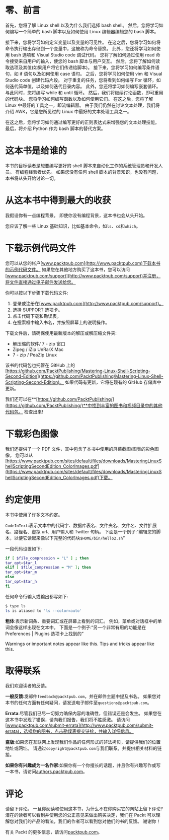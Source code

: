 # 零、前言

首先，您将了解 Linux shell 以及为什么我们选择 bash shell。 然后，您将学习如何编写一个简单的 bash 脚本以及如何使用 Linux 编辑器编辑您的 bash 脚本。

接下来，您将学习如何定义变量以及变量的可见性。 在这之后，您将学习如何将命令执行输出存储到一个变量中，这被称为命令替换。 此外，您还将学习如何使用 bash 选项和 Visual Studio code 调试代码。 您将了解如何通过使用 read 命令接受来自用户的输入，使您的 bash 脚本与用户交互。 然后，您将了解如何读取选项及其值(如果用户将它们传递给脚本)。 接下来，您将学习如何编写条件语句，如 if 语句以及如何使用 case 语句。 之后，您将学习如何使用 vim 和 Visual Studio code 创建代码片段。 对于重复的任务，您将看到如何编写 For 循环，如何迭代简单值，以及如何迭代目录内容。 此外，您还将学习如何编写嵌套循环。 与此同时，您将编写 while 和 until 循环。 然后，我们将继续讨论函数，即可重用的代码块。 您将学习如何编写函数以及如何使用它们。 在这之后，您将了解 Linux 中最好的工具之一，即流编辑器。 由于我们仍然在讨论文本处理，我们将介绍 AWK，它是您所见过的 Linux 中最好的文本处理工具之一。

在这之后，您将学习如何通过编写更好的正则表达式来增强您的文本处理技能。 最后，将介绍 Python 作为 bash 脚本的替代方案。

# 这本书是给谁的

本书的目标读者是想要编写更好的 shell 脚本来自动化工作的系统管理员和开发人员。 有编程经验者优先。 如果您没有任何 shell 脚本的背景知识，也没有问题，本书将从头开始讨论一切。

# 从这本书中得到最大的收获

我假设你有一点编程背景。 即使你没有编程背景，这本书也会从头开始。

您应该了解一些 Linux 基础知识，比如基本命令，如`ls`、`cd`和`which`。

# 下载示例代码文件

您可以从您的帐户[www.packtpub.com](http://www.packtpub.com)下载本书的示例代码文件。 如果您在其他地方购买了这本书，您可以访问[www.packtpub.com/support](http://www.packtpub.com/support)并注册，将文件直接通过电子邮件发送给您。

你可以按以下步骤下载代码文件:

1.  登录或注册在[www.packtpub.com](http://www.packtpub.com/support)。
2.  选择 SUPPORT 选项卡。
3.  点击代码下载和勘误表。
4.  在搜索框中输入书名，并按照屏幕上的说明操作。

下载文件后，请确保使用最新版本的解压或解压缩文件夹:

*   解压缩的软件/ 7 - zip 窗口
*   Zipeg / iZip UnRarX Mac
*   7 - zip / PeaZip Linux

该书的代码包也托管在 GitHub 上的[https://github.com/PacktPublishing/Mastering-Linux-Shell-Scripting-Second-Edition](https://github.com/PacktPublishing/Mastering-Linux-Shell-Scripting-Second-Edition)。 如果代码有更新，它将在现有的 GitHub 存储库中更新。

我们还可以在**[https://github.com/PacktPublishing/](https://github.com/PacktPublishing/)**中找到丰富的图书和视频目录中的其他代码包。 检查出来!

# 下载彩色图像

我们还提供了一个 PDF 文件，其中包含了本书中使用的屏幕截图/图表的彩色图像。 您可以从[https://www.packtpub.com/sites/default/files/downloads/MasteringLinuxShellScriptingSecondEdition_ColorImages.pdf](https://www.packtpub.com/sites/default/files/downloads/MasteringLinuxShellScriptingSecondEdition_ColorImages.pdf)下载。

# 约定使用

本书中使用了许多文本约定。

`CodeInText`:表示文本中的代码字、数据库表名、文件夹名、文件名、文件扩展名、路径名、虚拟 url、用户输入和 Twitter 句柄。 下面是一个例子:“编辑您的脚本，以便它读起来像以下完整的代码块`$HOME/bin/hello2.sh`”

一段代码设置如下:

```sh
if [ $file_compression = "L" ] ; then 
tar_opt=$tar_l 
elif [ $file_compression = "M" ]; then 
tar_opt=$tar_m 
else 
tar_opt=$tar_h 
fi 
```

任何命令行输入或输出都写如下:

```sh
$ type ls
ls is aliased to 'ls --color=auto'  
```

**粗体**:表示新词条、重要词汇或在屏幕上看到的词汇。 例如，菜单或对话框中的单词会像这样出现在文本中。 下面是一个例子:“另一个非常有用的功能是在 Preferences | Plugins 选项卡上找到的”

Warnings or important notes appear like this. Tips and tricks appear like this.

# 取得联系

我们欢迎读者的反馈。

**一般反馈**:发邮件`feedback@packtpub.com`，并在邮件主题中提及书名。 如果您对本书的任何方面有任何疑问，请发送电子邮件至`questions@packtpub.com`。

**Errata**:尽管我们已尽一切努力确保内容的准确性，但错误还是会发生。 如果您在这本书中发现了错误，请向我们报告，我们将不胜感激。 请访问[www.packtpub.com/submit-errata](http://www.packtpub.com/submit-errata)，选择您的图书，点击勘误表提交链接，并输入详细信息。

**盗版**:如果您在互联网上发现我们作品的任何形式的非法拷贝，请提供我们的位置地址或网址。 请通过`copyright@packtpub.com`与我们联系，并提供相关材料的链接。

**如果你有兴趣成为一名作家**:如果你有一个你擅长的话题，并且你有兴趣写作或写一本书，请访问[authors.packtpub.com](http://authors.packtpub.com/)。

# 评论

请留下评论。 一旦你阅读和使用这本书，为什么不在你购买它的网站上留下评论? 潜在的读者可以看到并使用您的公正意见来做出购买决定，我们在 Packt 可以理解您对我们的产品的看法，我们的作者可以看到您对他们的书的反馈。 谢谢你！

有关 Packt 的更多信息，请访问[packtpub.com](https://www.packtpub.com/)。